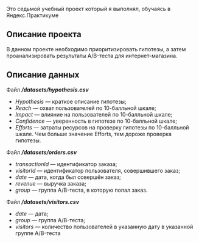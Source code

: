 Это седьмой учебный проект который я выполнял, обучаясь в Яндекс.Практикуме

## Описание проекта

В данном проекте необходимо приоритизировать гипотезы, а затем проанализировать результаты A/B-теста для интернет-магазина.

## Описание данных

Файл **_/datasets/hypothesis.csv_**

* _Hypothesis_ — краткое описание гипотезы;
* _Reach_ — охват пользователей по 10-балльной шкале;
* _Impact_ — влияние на пользователей по 10-балльной шкале;
* _Confidence_ — уверенность в гипотезе по 10-балльной шкале;
* _Efforts_ — затраты ресурсов на проверку гипотезы по 10-балльной шкале. Чем больше значение Efforts, тем дороже проверка гипотезы.

Файл **_/datasets/orders.csv_**

* _transactionId_ — идентификатор заказа;
* _visitorId_ — идентификатор пользователя, совершившего заказ;
* _date_ — дата, когда был совершён заказ;
* _revenue_ — выручка заказа;
* _group_ — группа A/B-теста, в которую попал заказ.

Файл **_/datasets/visitors.csv_**

* _date_ — дата;
* _group_ — группа A/B-теста;
* _visitors_ — количество пользователей в указанную дату в указанной группе A/B-теста
